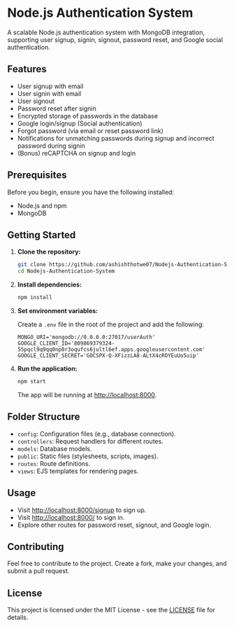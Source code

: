 # Node.js Authentication System

A scalable Node.js authentication system with MongoDB integration, supporting user signup, signin, signout, password reset, and Google social authentication.

## Features

- User signup with email
- User signin with email
- User signout
- Password reset after signin
- Encrypted storage of passwords in the database
- Google login/signup (Social authentication)
- Forgot password (via email or reset password link)
- Notifications for unmatching passwords during signup and incorrect password during signin
- (Bonus) reCAPTCHA on signup and login

## Prerequisites

Before you begin, ensure you have the following installed:

- Node.js and npm
- MongoDB

## Getting Started

1. **Clone the repository:**

    ```bash
    git clone https://github.com/ashishthotwe07/Nodejs-Authentication-System.git
    cd Nodejs-Authentication-System
    ```

2. **Install dependencies:**

    ```bash
    npm install
    ```

3. **Set environment variables:**

    Create a `.env` file in the root of the project and add the following:

    ```env
    MONGO_URI='mongodb://0.0.0.0:27017/userAuth'
    GOOGLE_CLIENT_ID='809869379324-55pqcl9q9qq0np0r3oqufcs6jultl6ef.apps.googleusercontent.com'
    GOOGLE_CLIENT_SECRET='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'
    ```

4. **Run the application:**

    ```bash
    npm start
    ```

    The app will be running at [http://localhost:8000](http://localhost:8000).

## Folder Structure

- `config`: Configuration files (e.g., database connection).
- `controllers`: Request handlers for different routes.
- `models`: Database models.
- `public`: Static files (stylesheets, scripts, images).
- `routes`: Route definitions.
- `views`: EJS templates for rendering pages.

## Usage

- Visit [http://localhost:8000/signup](http://localhost:8000/signup) to sign up.
- Visit [http://localhost:8000/](http://localhost:8000/) to sign in.
- Explore other routes for password reset, signout, and Google login.

## Contributing

Feel free to contribute to the project. Create a fork, make your changes, and submit a pull request.

## License

This project is licensed under the MIT License - see the [LICENSE](LICENSE) file for details.
